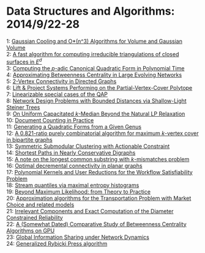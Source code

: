 # Data Structures and Algorithms: 2014/9/22-28  
1: [Gaussian Cooling and O*(n^3) Algorithms for Volume and Gaussian Volume](https://doi.org/10.48550/arXiv.1409.6011)  
2: [A fast algorithm for computing irreducible triangulations of closed  surfaces in $E^d$](https://doi.org/10.48550/arXiv.1409.6015)  
3: [Computing the $p$-adic Canonical Quadratic Form in Polynomial Time](https://doi.org/10.48550/arXiv.1409.6199)  
4: [Approximating Betweenness Centrality in Large Evolving Networks](https://doi.org/10.48550/arXiv.1409.6241)  
5: [2-Vertex Connectivity in Directed Graphs](https://doi.org/10.48550/arXiv.1409.6277)  
6: [Lift & Project Systems Performing on the Partial-Vertex-Cover Polytope](https://doi.org/10.48550/arXiv.1409.6365)  
7: [Linearizable special cases of the QAP](https://doi.org/10.48550/arXiv.1409.6510)  
8: [Network Design Problems with Bounded Distances via Shallow-Light Steiner  Trees](https://doi.org/10.48550/arXiv.1409.6551)  
9: [On Uniform Capacitated $k$-Median Beyond the Natural LP Relaxation](https://doi.org/10.48550/arXiv.1409.6739)  
10: [Document Counting in Practice](https://doi.org/10.48550/arXiv.1409.6780)  
11: [Generating a Quadratic Forms from a Given Genus](https://doi.org/10.48550/arXiv.1409.6913)  
12: [A 0.821-ratio purely combinatorial algorithm for maximum $k$-vertex  cover in bipartite graphs](https://doi.org/10.48550/arXiv.1409.6952)  
13: [Symmetric Submodular Clustering with Actionable Constraint](https://doi.org/10.48550/arXiv.1409.6967)  
14: [Shortest Paths in Nearly Conservative Digraphs](https://doi.org/10.48550/arXiv.1409.7033)  
15: [A note on the longest common substring with $k$-mismatches problem](https://doi.org/10.48550/arXiv.1409.7217)  
16: [Optimal decremental connectivity in planar graphs](https://doi.org/10.48550/arXiv.1409.7240)  
17: [Polynomial Kernels and User Reductions for the Workflow Satisfiability  Problem](https://doi.org/10.48550/arXiv.1409.7261)  
18: [Stream quantiles via maximal entropy histograms](https://doi.org/10.48550/arXiv.1409.7289)  
19: [Beyond Maximum Likelihood: from Theory to Practice](https://doi.org/10.48550/arXiv.1409.7458)  
20: [Approximation algorithms for the Transportation Problem with Market  Choice and related models](https://doi.org/10.48550/arXiv.1410.1409)  
21: [Irrelevant Components and Exact Computation of the Diameter Constrained  Reliability](https://doi.org/10.48550/arXiv.1409.7688)  
22: [A (Somewhat Dated) Comparative Study of Betweenness Centrality  Algorithms on GPU](https://doi.org/10.48550/arXiv.1409.7764)  
23: [Global Information Sharing under Network Dynamics](https://doi.org/10.48550/arXiv.1409.7771)  
24: [Generalized Rybicki Press algorithm](https://doi.org/10.48550/arXiv.1409.7852)  